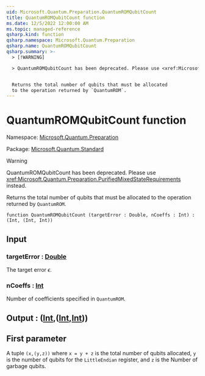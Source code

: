 ```yaml
---
uid: Microsoft.Quantum.Preparation.QuantumROMQubitCount
title: QuantumROMQubitCount function
ms.date: 12/5/2022 12:00:00 AM
ms.topic: managed-reference
qsharp.kind: function
qsharp.namespace: Microsoft.Quantum.Preparation
qsharp.name: QuantumROMQubitCount
qsharp.summary: >-
  > [!WARNING]

  > QuantumROMQubitCount has been deprecated. Please use <xref:Microsoft.Quantum.Preparation.PurifiedMixedStateRequirements> instead.


  Returns the total number of qubits that must be allocated
  to the operation returned by `QuantumROM`.
---
```


# QuantumROMQubitCount function

Namespace: [Microsoft.Quantum.Preparation](xref:Microsoft.Quantum.Preparation)

Package: [Microsoft.Quantum.Standard](https://nuget.org/packages/Microsoft.Quantum.Standard)


> [!WARNING]
> QuantumROMQubitCount has been deprecated. Please use <xref:Microsoft.Quantum.Preparation.PurifiedMixedStateRequirements> instead.

Returns the total number of qubits that must be allocatedto the operation returned by `QuantumROM`.

```qsharp
function QuantumROMQubitCount (targetError : Double, nCoeffs : Int) : (Int, (Int, Int))
```


## Input

### targetError : [Double](xref:microsoft.quantum.qsharp.valueliterals#double-literals)

The target error $\epsilon$.


### nCoeffs : [Int](xref:microsoft.quantum.qsharp.valueliterals#int-literals)

Number of coefficients specified in `QuantumROM`.



## Output : ([Int](xref:microsoft.quantum.qsharp.valueliterals#int-literals),([Int](xref:microsoft.quantum.qsharp.valueliterals#int-literals),[Int](xref:microsoft.quantum.qsharp.valueliterals#int-literals)))

## First parameterA tuple `(x,(y,z))` where `x = y + z` is the total number of qubits allocated,`y` is the number of qubits for the `LittleEndian` register, and `z` is the Numberof garbage qubits.